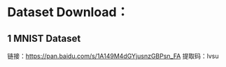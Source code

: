 # Dataset Download：

## 1 MNIST Dataset

链接：https://pan.baidu.com/s/1A149M4dGYjusnzGBPsn_FA 
提取码：lvsu